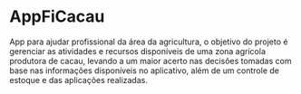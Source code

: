 # AppFiCacau
App para ajudar profissional da área da agricultura, o objetivo do projeto é gerenciar as atividades
e recursos disponíveis de uma zona agrícola produtora de cacau, levando a um maior acerto nas decisões
tomadas com base nas informações disponíveis no aplicativo, além de um controle de estoque e das aplicações realizadas.
